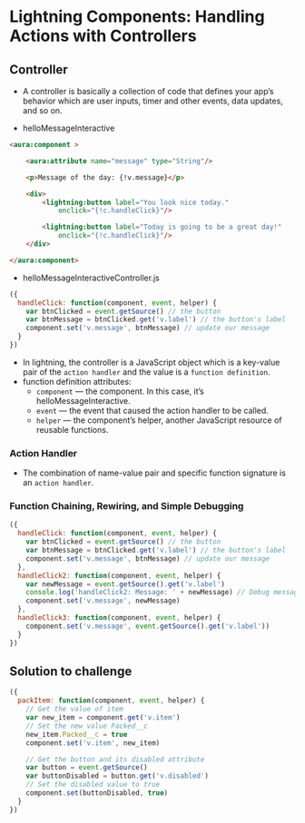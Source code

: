 # Lightning Components: Handling Actions with Controllers

## Controller

* A controller is basically a collection of code that defines your app’s behavior which are user inputs, timer and other events, data updates, and so on.

* helloMessageInteractive

```html
<aura:component >

    <aura:attribute name="message" type="String"/>

    <p>Message of the day: {!v.message}</p>

    <div>
        <lightning:button label="You look nice today."
            onclick="{!c.handleClick}"/>

        <lightning:button label="Today is going to be a great day!"
            onclick="{!c.handleClick}"/>
    </div>

</aura:component>
```

* helloMessageInteractiveController.js

```javascript
({
  handleClick: function(component, event, helper) {
    var btnClicked = event.getSource() // the button
    var btnMessage = btnClicked.get('v.label') // the button's label
    component.set('v.message', btnMessage) // update our message
  }
})
```

* In lightning, the controller is a JavaScript object which is a key-value pair of the `action handler` and the value is a `function definition`.
* function definition attributes:
  * `component` — the component. In this case, it’s helloMessageInteractive.
  * `event` — the event that caused the action handler to be called.
  * `helper` — the component’s helper, another JavaScript resource of reusable functions.

### Action Handler

* The combination of name-value pair and specific function signature is an `action handler`.

### Function Chaining, Rewiring, and Simple Debugging

```javascript
({
  handleClick: function(component, event, helper) {
    var btnClicked = event.getSource() // the button
    var btnMessage = btnClicked.get('v.label') // the button's label
    component.set('v.message', btnMessage) // update our message
  },
  handleClick2: function(component, event, helper) {
    var newMessage = event.getSource().get('v.label')
    console.log('handleClick2: Message: ' + newMessage) // Debug message to browser console
    component.set('v.message', newMessage)
  },
  handleClick3: function(component, event, helper) {
    component.set('v.message', event.getSource().get('v.label'))
  }
})
```

## Solution to challenge

```javascript
({
  packItem: function(component, event, helper) {
    // Get the value of item
    var new_item = component.get('v.item')
    // Set the new value Packed__c
    new_item.Packed__c = true
    component.set('v.item', new_item)

    // Get the button and its disabled attribute
    var button = event.getSource()
    var buttonDisabled = button.get('v.disabled')
    // Set the disabled value to true
    component.set(buttonDisabled, true)
  }
})
```
